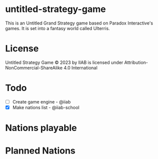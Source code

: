 # untitled-strategy-game

This is an Untitled Grand Strategy game based on Paradox Interactive's games. It is set into a fantasy world called Ulterris.

# License
Untitled Strategy Game © 2023 by IIAB is licensed under Attribution-NonCommercial-ShareAlike 4.0 International

# Todo
- [ ] Create game engine - @iiab
- [x] Make nations list - @iiab-school  

# Nations playable



# Planned Nations